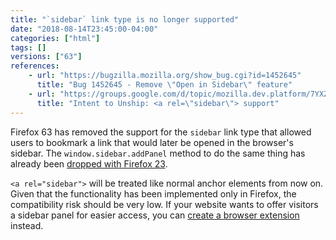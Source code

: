 ```yaml
---
title: "`sidebar` link type is no longer supported"
date: "2018-08-14T23:45:00-04:00"
categories: ["html"]
tags: []
versions: ["63"]
references:
    - url: "https://bugzilla.mozilla.org/show_bug.cgi?id=1452645"
      title: "Bug 1452645 - Remove \"Open in Sidebar\" feature"
    - url: "https://groups.google.com/d/topic/mozilla.dev.platform/7YXZLzvq6Qg/discussion"
      title: "Intent to Unship: <a rel=\"sidebar\"> support"
---
```

Firefox 63 has removed the support for the `sidebar` link type that allowed users to bookmark a link that would later be opened in the browser's sidebar. The `window.sidebar.addPanel` method to do the same thing has already been [dropped with Firefox 23](https://www.fxsitecompat.dev/en-CA/docs/2013/ability-to-add-a-sidebar-panel-has-been-dropped/).

`<a rel="sidebar">` will be treated like normal anchor elements from now on. Given that the functionality has been implemented only in Firefox, the compatibility risk should be very low. If your website wants to offer visitors a sidebar panel for easier access, you can [create a browser extension](https://developer.mozilla.org/docs/Mozilla/Add-ons/WebExtensions/user_interface/Sidebars) instead.
